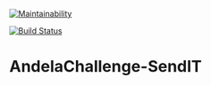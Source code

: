 [![Maintainability](https://api.codeclimate.com/v1/badges/569c84862b295d8a2279/maintainability)](https://codeclimate.com/github/vivianegwu/AndelaChallenge-SendIT/maintainability)

[![Build Status](https://travis-ci.org/vivianegwu/AndelaChallenge-SendIT.svg?branch=develop)](https://travis-ci.org/vivianegwu/AndelaChallenge-SendIT)
# AndelaChallenge-SendIT